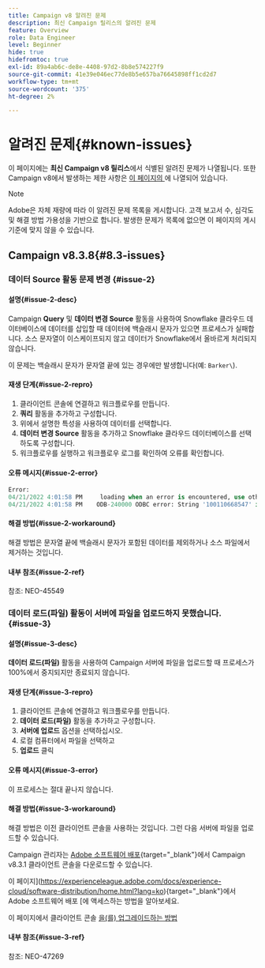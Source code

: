 ```yaml
---
title: Campaign v8 알려진 문제
description: 최신 Campaign 릴리스의 알려진 문제
feature: Overview
role: Data Engineer
level: Beginner
hide: true
hidefromtoc: true
exl-id: 89a4ab6c-de8e-4408-97d2-8b8e574227f9
source-git-commit: 41e39e046ec77de8b5e657ba76645898ff1cd2d7
workflow-type: tm+mt
source-wordcount: '375'
ht-degree: 2%

---
```


# 알려진 문제{#known-issues}

이 페이지에는 **최신 Campaign v8 릴리스**&#x200B;에서 식별된 알려진 문제가 나열됩니다. 또한 Campaign v8에서 발생하는 제한 사항은 [이 페이지의 ](ac-guardrails.md)에 나열되어 있습니다.


>[!NOTE]
>
>Adobe은 자체 재량에 따라 이 알려진 문제 목록을 게시합니다. 고객 보고서 수, 심각도 및 해결 방법 가용성을 기반으로 합니다. 발생한 문제가 목록에 없으면 이 페이지의 게시 기준에 맞지 않을 수 있습니다.

## Campaign v8.3.8{#8.3-issues}

### 데이터 Source 활동 문제 변경 {#issue-2}

#### 설명{#issue-2-desc}

Campaign **Query** 및 **데이터 변경 Source** 활동을 사용하여 Snowflake 클라우드 데이터베이스에 데이터를 삽입할 때 데이터에 백슬래시 문자가 있으면 프로세스가 실패합니다. 소스 문자열이 이스케이프되지 않고 데이터가 Snowflake에서 올바르게 처리되지 않습니다.

이 문제는 백슬래시 문자가 문자열 끝에 있는 경우에만 발생합니다(예: `Barker\`).


#### 재생 단계{#issue-2-repro}

1. 클라이언트 콘솔에 연결하고 워크플로우를 만듭니다.
1. **쿼리** 활동을 추가하고 구성합니다.
1. 위에서 설명한 특성을 사용하여 데이터를 선택합니다.
1. **데이터 변경 Source** 활동을 추가하고 Snowflake 클라우드 데이터베이스를 선택하도록 구성합니다.
1. 워크플로우를 실행하고 워크플로우 로그를 확인하여 오류를 확인합니다.


#### 오류 메시지{#issue-2-error}

```sql
Error:
04/21/2022 4:01:58 PM     loading when an error is encountered, use other values such as 'SKIP_FILE' or 'CONTINUE' for the ON_ERROR option. For more information on loading options, please run 'info loading_data' in a SQL client. SQLState: 22000
04/21/2022 4:01:58 PM    ODB-240000 ODBC error: String '100110668547' is too long and would be truncated   File 'wkf1656797_21_1_3057430574#458516uploadPart0.chunk.gz', line 1, character 0   Row 90058, column "WKF1656797_21_1"["SCARRIER_ROUTE":13]   If you would like to continue
```

#### 해결 방법{#issue-2-workaround}

해결 방법은 문자열 끝에 백슬래시 문자가 포함된 데이터를 제외하거나 소스 파일에서 제거하는 것입니다.


#### 내부 참조{#issue-2-ref}

참조: NEO-45549


### 데이터 로드(파일) 활동이 서버에 파일을 업로드하지 못했습니다. {#issue-3}

#### 설명{#issue-3-desc}

**데이터 로드(파일)** 활동을 사용하여 Campaign 서버에 파일을 업로드할 때 프로세스가 100%에서 중지되지만 종료되지 않습니다.

#### 재생 단계{#issue-3-repro}

1. 클라이언트 콘솔에 연결하고 워크플로우를 만듭니다.
1. **데이터 로드(파일)** 활동을 추가하고 구성합니다.
1. **서버에 업로드** 옵션을 선택하십시오.
1. 로컬 컴퓨터에서 파일을 선택하고
1. **업로드** 클릭


#### 오류 메시지{#issue-3-error}

이 프로세스는 절대 끝나지 않습니다.

#### 해결 방법{#issue-3-workaround}

해결 방법은 이전 클라이언트 콘솔을 사용하는 것입니다. 그런 다음 서버에 파일을 업로드할 수 있습니다.

Campaign 관리자는 [Adobe 소프트웨어 배포](https://experience.adobe.com/#/downloads/content/software-distribution/en/campaign.html?1_group.propertyvalues.property=.%2Fjcr%3Acontent%2Fmetadata%2Fdc%3Aversion&amp;1_group.propertyvalues.operation=equals&amp;1_group.propertyvalues.0_values=target-version%3Acampaign%2F8&amp;orderby=%40jcr%3Acontent%2Fjcr%3AlastModified&amp;orderby.sort=desc&amp;layout=list&amp;p.offset=0&amp;p.limit=4){target="_blank"}에서 Campaign v8.3.1 클라이언트 콘솔을 다운로드할 수 있습니다.

이 페이지](https://experienceleague.adobe.com/docs/experience-cloud/software-distribution/home.html?lang=ko){target="_blank"}에서 Adobe 소프트웨어 배포 [에 액세스하는 방법을 알아보세요.

이 페이지에서 클라이언트 콘솔 [을(를) 업그레이드하는 방법](connect.md)

#### 내부 참조{#issue-3-ref}

참조: NEO-47269

